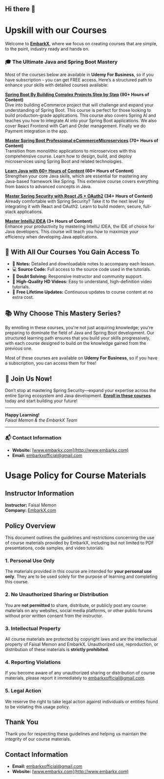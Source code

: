 ## Hi there 👋

<!--

**Here are some ideas to get you started:**

🙋‍♀️ A short introduction - what is your organization all about?
🌈 Contribution guidelines - how can the community get involved?
👩‍💻 Useful resources - where can the community find your docs? Is there anything else the community should know?
🍿 Fun facts - what does your team eat for breakfast?
🧙 Remember, you can do mighty things with the power of [Markdown](https://docs.github.com/github/writing-on-github/getting-started-with-writing-and-formatting-on-github/basic-writing-and-formatting-syntax)
-->

# Upskill with our Courses

Welcome to **[EmbarkX](https://embarkx.com)**, where we focus on creating courses that are simple, to the point, industry ready and hands on.

### 🎓 The Ultimate Java and Spring Boot Mastery
Most of the courses below are available in **Udemy For Business**, so if you have subscription - you can get FREE access.
Here’s a structured path to enhance your skills with detailed courses available:

**[Spring Boot By Building Complex Projects Step by Step](https://link.embarkx.com/spring-boot) (90+ Hours of Content)**  
Dive into building eCommerce project that will challenge and expand your understanding of Spring Boot. This course is perfect for those looking to build production-grade applications.
This course also covers Spring AI and teaches you how to integrate AI into your Spring Boot applications.
We also cover React Frontend with Cart and Order management. Finally we do Payment integration in the app.

**[Master Spring Boot Professional eCommerceMicroservices](https://link.embarkx.com/microservices) (70+ Hours of Content)**  
Transition from monolithic applications to microservices with this comprehensive course. Learn how to design, build, and deploy microservices using Spring Boot and related technologies.

**[Learn Java with 60+ Hours of Content](http://link.embarkx.com/java) (60+ Hours of Content)**  
Strengthen your core Java skills, which are essential for mastering any Java-based framework like Spring. This extensive course covers everything from basics to advanced concepts in Java.

**[Master Spring Security with React JS + OAuth2](https://link.embarkx.com/spring-security) (34+ Hours of Content)**  
Already comfortable with Spring Security? Take it to the next level by integrating it with React and OAuth2. Learn to build modern, secure, full-stack applications.

**[Master IntelliJ IDEA](http://link.embarkx.com/intellij) (3+ Hours of Content)**  
Enhance your productivity by mastering IntelliJ IDEA, the IDE of choice for Java developers. This course will teach you how to maximize your efficiency when developing Java applications.

## 🌟 With All Our Courses You Gain Access To

- 📝 **Notes:** Detailed and downloadable notes to accompany each lesson.
- 💻 **Source Code:** Full access to the source code used in the tutorials.
- 🤔 **Doubt Solving:** Responsive instructor and community support.
- 🎥 **High-Quality HD Videos:** Easy to understand, high-definition video tutorials.
- 🔄 **Free Lifetime Updates:** Continuous updates to course content at no extra cost.

## 📚 Why Choose This Mastery Series?

By enrolling in these courses, you're not just acquiring knowledge; you're preparing to dominate the field of Java and Spring Boot development. Our structured learning path ensures that you build your skills progressively, with each course designed to build on the knowledge gained from the previous one.

Most of these courses are available on **Udemy For Business**, so if you have a subscription, you can access them for free!

## 🔗 Join Us Now!

Don’t stop at mastering Spring Security—expand your expertise across the entire Spring ecosystem and Java development. **[Enroll in these courses](https://link.embarkx.com/spring-boot)** today and start building your future!

---

**Happy Learning!**  
*Faisal Memon & the EmbarkX Team*

---

### 📬 Contact Information

- **Website:** [www.embarkx.com](http://www.embarkx.com)
- **Email:** [embarkxofficial@gmail.com](mailto:embarkxofficial@gmail.com)




# Usage Policy for Course Materials

## Instructor Information

**Instructor:** Faisal Memon  
**Company:** [EmbarkX.com](http://www.embarkx.com)

## Policy Overview

This document outlines the guidelines and restrictions concerning the use of course materials provided by EmbarkX, including but not limited to PDF presentations, code samples, and video tutorials.

### 1. Personal Use Only

The materials provided in this course are intended for **your personal use only**. They are to be used solely for the purpose of learning and completing this course.

### 2. No Unauthorized Sharing or Distribution

You are **not permitted** to share, distribute, or publicly post any course materials on any websites, social media platforms, or other public forums without prior written consent from the instructor.

### 3. Intellectual Property

All course materials are protected by copyright laws and are the intellectual property of Faisal Memon and EmbarkX. Unauthorized use, reproduction, or distribution of these materials is **strictly prohibited**.

### 4. Reporting Violations

If you become aware of any unauthorized sharing or distribution of course materials, please report it immediately to [embarkxofficial@gmail.com](mailto:embarkxofficial@gmail.com).

### 5. Legal Action

We reserve the right to take legal action against individuals or entities found to be violating this usage policy.

## Thank You

Thank you for respecting these guidelines and helping us maintain the integrity of our course materials.

## Contact Information

- **Email:** [embarkxofficial@gmail.com](mailto:embarkxofficial@gmail.com)
- **Website:** [www.embarkx.com](http://www.embarkx.com)
